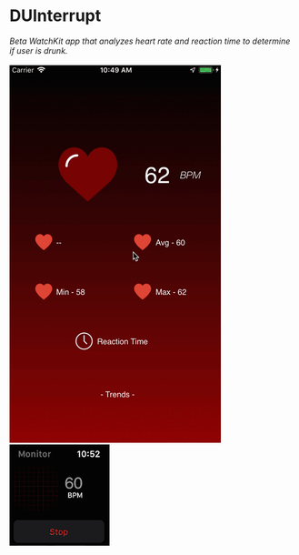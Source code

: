 # DUInterrupt
_Beta WatchKit app that analyzes heart rate and reaction time to determine if user is drunk._<br/><br/>
![](phonetest.gif) ![](watch_2.gif)<br/>
